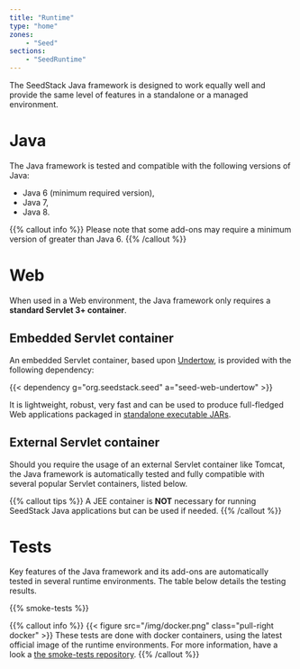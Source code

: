 ```yaml
---
title: "Runtime"
type: "home"
zones:
    - "Seed"
sections:
    - "SeedRuntime"
---
```


The SeedStack Java framework is designed to work equally well and provide the same level of features in a standalone or
a managed environment.<!--more-->

# Java

The Java framework is tested and compatible with the following versions of Java:

* Java 6 (minimum required version),
* Java 7,
* Java 8.

{{% callout info %}}
Please note that some add-ons may require a minimum version of greater than Java 6.
{{% /callout %}}


# Web

When used in a Web environment, the Java framework only requires a **standard Servlet 3+ container**.

## Embedded Servlet container

An embedded Servlet container, based upon [Undertow](http://undertow.io), is provided with the following dependency:

{{< dependency g="org.seedstack.seed" a="seed-web-undertow" >}}

It is lightweight, robust, very fast and can be used to produce full-fledged Web applications packaged in [standalone
executable JARs](/docs/seed/maven-plugin/package).

## External Servlet container

Should you require the usage of an external Servlet container like Tomcat, the Java framework is automatically tested and
fully compatible with several popular Servlet containers, listed below.

{{% callout tips %}}
A JEE container is **NOT** necessary for running SeedStack Java applications but can be used if needed.
{{% /callout %}}

# Tests

Key features of the Java framework and its add-ons are automatically tested in several runtime environments. The table
below details the testing results.

{{% smoke-tests %}}

{{% callout info %}}
{{< figure src="/img/docker.png" class="pull-right docker" >}}
These tests are done with docker containers, using the latest official image of the runtime environments. For more
information, have a look a [the smoke-tests repository](https://github.com/seedstack/smoke-tests).
{{% /callout %}}
